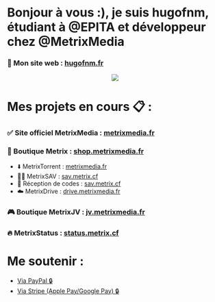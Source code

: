 # Bonjour à vous :), je suis hugofnm, étudiant à @EPITA et développeur chez @MetrixMedia

### 🥴 Mon site web : <a href="https://hugofnm.fr">hugofnm.fr</a>

<p align="center"> 
    <img src="https://github-readme-stats.vercel.app/api?username=hugofnm&show_icons=true&theme=tokyonight">
</p>

# Mes projets en cours 📋 :

### ✅ Site officiel MetrixMedia : <a href="https://metrixmedia.fr">metrixmedia.fr</a>
### 🛒 Boutique Metrix : <a href="https://shop.metrixmedia.fr">shop.metrixmedia.fr</a>
- ⬇️ MetrixTorrent : <a href="https://shop.metrixmedia.fr/divers/torrentdownloader">metrixmedia.fr</a>
- 🧑‍🔧 MetrixSAV : <a href="https://sav.metrix.cf">sav.metrix.cf</a>
- 📩 Réception de codes : <a href="https://sav.metrix.cf">sav.metrix.cf</a>
- ☁️ MetrixDrive : <a href="https://drive.metrixmedia.fr">drive.metrixmedia.fr</a>
### 🎮 Boutique MetrixJV : <a href="https://jv.metrixmedia.fr">jv.metrixmedia.fr</a>
### 🔥 MetrixStatus : <a href="https://status.metrix.cf">status.metrix.cf</a>

# Me soutenir : 
- <a href="https://paypal.me/ougau/">Via PayPal 🔒</a>
- <a href="https://buy.stripe.com/3csaFkajK78zaE85kl">Via Stripe (Apple Pay/Google Pay) 🔒</a>

